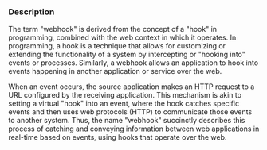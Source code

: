 ### Description


The term "webhook" is derived from the concept of a "hook" in programming, combined with the web context in which it operates. In programming, a hook is a technique that allows for customizing or extending the functionality of a system by intercepting or "hooking into" events or processes. Similarly, a webhook allows an application to hook into events happening in another application or service over the web.

When an event occurs, the source application makes an HTTP request to a URL configured by the receiving application. This mechanism is akin to setting a virtual "hook" into an event, where the hook catches specific events and then uses web protocols (HTTP) to communicate those events to another system. Thus, the name "webhook" succinctly describes this process of catching and conveying information between web applications in real-time based on events, using hooks that operate over the web.
